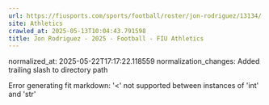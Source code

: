 ```yaml
---
url: https://fiusports.com/sports/football/roster/jon-rodriguez/13134/
site: Athletics
crawled_at: 2025-05-13T10:04:43.791598
title: Jon Rodriguez - 2025 - Football - FIU Athletics
---
```

normalized_at: 2025-05-22T17:17:22.118559
normalization_changes: Added trailing slash to directory path

Error generating fit markdown: '<' not supported between instances of 'int' and 'str'
